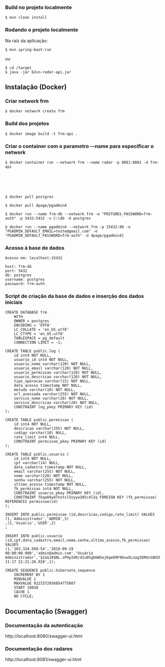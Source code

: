 
    
### Build no projeto localmente

    $ mvn clean install

### Rodando o projeto localmente

Na raiz da aplicação: 

    $ mvn spring-boot:run

ou

    $ cd /target
    $ java -jar b2vn-radar-api.jar



## Instalação (Docker)


###  Criar network frm
    $ docker network create frm

### Build dos projetos
 
    $ docker image build -t frm-api .


### Criar o container com o parametro --name para especificar o network

    $ docker container run --network frm --name radar -p 8081:8081 -d frm-api
   





    $ docker pull postgres

    $ docker pull dpage/pgadmin4

    $ docker run --name frm-db --network frm -e "POSTGRES_PASSWORD=frm-auth" -p 5432:5432 -v C:\db -d postgres

    $ docker run --name pgadmin4 --network frm -p 15432:80 -e "PGADMIN_DEFAULT_EMAIL=teste@gmail.com" -e "PGADMIN_DEFAULT_PASSWORD=frm-auth" -d dpage/pgadmin4]
    
### Acesso à base de dados

    Acesso em: localhost:15432

    host: frm-db
    port: 5432
    db: postgres
    username: postgres
    password: frm-auth

### Script de criação da base de dados e inserção dos dados iniciais

    CREATE DATABASE frm
        WITH 
        OWNER = postgres
        ENCODING = 'UTF8'
        LC_COLLATE = 'en_US.utf8'
        LC_CTYPE = 'en_US.utf8'
        TABLESPACE = pg_default
        CONNECTION LIMIT = -1;

    CREATE TABLE public.log (
        id int4 NOT NULL,
        usuario_id int4 NOT NULL,
        usuario_nome varchar(120) NOT NULL,
        usuario_email varchar(120) NOT NULL,
        usuario_permissao varchar(120) NOT NULL,
        usuario_descricao varchar(120) NOT NULL,
        tipo_operacao varchar(15) NOT NULL,
        data_acesso timestamp NOT NULL,
        metodo varchar(10) NOT NULL,
        url_acessada varchar(255) NOT NULL,
        servico_nome varchar(20) NOT NULL,
        servico_descricao varchar(20) NOT NULL,
        CONSTRAINT log_pkey PRIMARY KEY (id)
    );

    CREATE TABLE public.permissao (
        id int4 NOT NULL,
        descricao varchar(255) NOT NULL,
        codigo varchar(10) NULL,
        rate_limit int4 NULL,
        CONSTRAINT permissao_pkey PRIMARY KEY (id)
    );

    CREATE TABLE public.usuario (
        id int4 NOT NULL,
        cpf varchar(14) NULL,
        data_cadastro timestamp NOT NULL,
        email varchar(255) NOT NULL,
        nome varchar(120) NOT NULL,
        senha varchar(255) NOT NULL,
        ultimo_acesso timestamp NOT NULL,
        fk_permissao int4 NOT NULL,
        CONSTRAINT usuario_pkey PRIMARY KEY (id),
        CONSTRAINT fkqa04ym7nxtsl5oyyw205c4l2q FOREIGN KEY (fk_permissao) REFERENCES permissao(id)
    );

    INSERT INTO public.permissao (id,descricao,codigo,rate_limit) VALUES 
    (1,'Administrador','ADMIN',5)
    ,(2,'Usuário','USER',2)
    ;

    INSERT INTO public.usuario (id,cpf,data_cadastro,email,nome,senha,ultimo_acesso,fk_permissao) VALUES 
    (1,'103.324.589-54','2019-09-19 00:00:00.000','admin@admin.com','Usuário Administrador','$2a$10$NL.sPHyZeR/4Iu8hgbbWSej6qe89F96vwXLnagIDROvS8OShM5ase','2019-11-17 21:21:26.928',1);

    CREATE SEQUENCE public.hibernate_sequence
        INCREMENT BY 1
        MINVALUE 1
        MAXVALUE 9223372036854775807
        START 10038
        CACHE 1
        NO CYCLE;



## Documentação (Swagger)

### Documentação da autenticação
http://localhost:8080/swagger-ui.html

### Documentação dos radares
http://localhost:8081/swagger-ui.html


